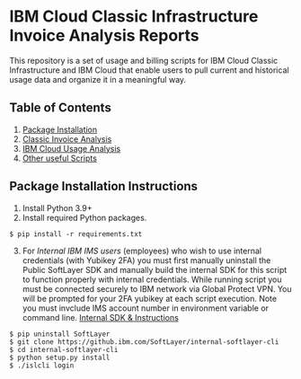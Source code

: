 # IBM Cloud Classic Infrastructure Invoice Analysis Reports
This repository is a set of usage and billing scripts for IBM Cloud Classic Infrastructure and IBM Cloud that enable users to pull current and historical usage data and organize it in a meaningful way.

## Table of Contents
1. [Package Installation](#package-installation-instructions)
2. [Classic Invoice Analysis](invoiceAnalysi.md)
3. [IBM Cloud Usage Analysis](ibmCloudUsage.md)
4. [Other useful Scripts](other-scripts.md)


## Package Installation Instructions

1. Install Python 3.9+
2. Install required Python packages. 
````
$ pip install -r requirements.txt
````
3. For *Internal IBM IMS users* (employees) who wish to use internal credentials (with Yubikey 2FA) you must first manually uninstall the Public SoftLayer SDK and manually 
build the internal SDK for this script to function properly with internal credentials.  While running script you must be connected securely to IBM network via Global Protect VPN.
You will be prompted for your 2FA yubikey at each script execution.  Note you must invclude IMS account number in environment variable or command line.   [Internal SDK & Instructions](https://github.ibm.com/SoftLayer/internal-softlayer-cli)
```azure
$ pip uninstall SoftLayer
$ git clone https://github.ibm.com/SoftLayer/internal-softlayer-cli
$ cd internal-softlayer-cli
$ python setup.py install
$ ./islcli login

```
